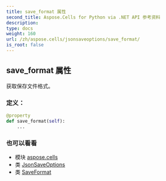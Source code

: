 ```yaml
---
title: save_format 属性
second_title: Aspose.Cells for Python via .NET API 参考资料
description:
type: docs
weight: 160
url: /zh/aspose.cells/jsonsaveoptions/save_format/
is_root: false
---
```

## save_format 属性

获取保存文件格式。
### 定义：
```python
@property
def save_format(self):
    ...
```

### 也可以看看
* 模块 [aspose.cells](../../)
* 类 [JsonSaveOptions](/cells/python-net/zh/aspose.cells/jsonsaveoptions)
* 类 [SaveFormat](/cells/python-net/zh/aspose.cells/saveformat)
